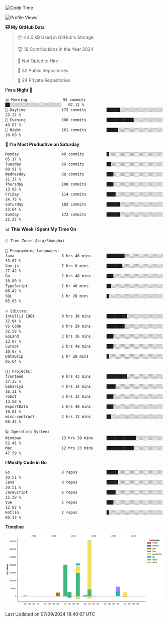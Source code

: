 <!--START_SECTION:waka-->
![Code Time](http://img.shields.io/badge/Code%20Time-2%2C667%20hrs%2042%20mins-blue)

![Profile Views](http://img.shields.io/badge/Profile%20Views-0-blue)

**🐱 My GitHub Data** 

> 📦 44.0 kB Used in GitHub's Storage 
 > 
> 🏆 19 Contributions in the Year 2024
 > 
> 🚫 Not Opted to Hire
 > 
> 📜 32 Public Repositories 
 > 
> 🔑 24 Private Repositories 
 > 
**I'm a Night 🦉** 

```text
🌞 Morning                55 commits          ██░░░░░░░░░░░░░░░░░░░░░░░   07.11 % 
🌆 Daytime                172 commits         ██████░░░░░░░░░░░░░░░░░░░   22.22 % 
🌃 Evening                386 commits         ████████████░░░░░░░░░░░░░   49.87 % 
🌙 Night                  161 commits         █████░░░░░░░░░░░░░░░░░░░░   20.80 % 
```
📅 **I'm Most Productive on Saturday** 

```text
Monday                   40 commits          █░░░░░░░░░░░░░░░░░░░░░░░░   05.17 % 
Tuesday                  69 commits          ██░░░░░░░░░░░░░░░░░░░░░░░   08.91 % 
Wednesday                88 commits          ███░░░░░░░░░░░░░░░░░░░░░░   11.37 % 
Thursday                 108 commits         ███░░░░░░░░░░░░░░░░░░░░░░   13.95 % 
Friday                   114 commits         ████░░░░░░░░░░░░░░░░░░░░░   14.73 % 
Saturday                 183 commits         ██████░░░░░░░░░░░░░░░░░░░   23.64 % 
Sunday                   172 commits         ██████░░░░░░░░░░░░░░░░░░░   22.22 % 
```


📊 **This Week I Spent My Time On** 

```text
🕑︎ Time Zone: Asia/Shanghai

💬 Programming Languages: 
Java                     8 hrs 46 mins       ████████░░░░░░░░░░░░░░░░░   33.67 % 
Vue.js                   7 hrs 8 mins        ███████░░░░░░░░░░░░░░░░░░   27.42 % 
Go                       2 hrs 48 mins       ███░░░░░░░░░░░░░░░░░░░░░░   10.80 % 
TypeScript               1 hr 40 mins        ██░░░░░░░░░░░░░░░░░░░░░░░   06.42 % 
SQL                      1 hr 28 mins        █░░░░░░░░░░░░░░░░░░░░░░░░   05.65 % 

🔥 Editors: 
IntelliJ IDEA            9 hrs 38 mins       █████████░░░░░░░░░░░░░░░░   37.04 % 
VS Code                  8 hrs 29 mins       ████████░░░░░░░░░░░░░░░░░   32.58 % 
GoLand                   3 hrs 36 mins       ███░░░░░░░░░░░░░░░░░░░░░░   13.87 % 
Cursor                   2 hrs 49 mins       ███░░░░░░░░░░░░░░░░░░░░░░   10.87 % 
DataGrip                 1 hr 28 mins        █░░░░░░░░░░░░░░░░░░░░░░░░   05.64 % 

🐱‍💻 Projects: 
frontend                 9 hrs 43 mins       █████████░░░░░░░░░░░░░░░░   37.35 % 
bahariya                 4 hrs 14 mins       ████░░░░░░░░░░░░░░░░░░░░░   16.31 % 
robot                    3 hrs 32 mins       ███░░░░░░░░░░░░░░░░░░░░░░   13.58 % 
exportData               2 hrs 48 mins       ███░░░░░░░░░░░░░░░░░░░░░░   10.81 % 
misc-contract            2 hrs 12 mins       ██░░░░░░░░░░░░░░░░░░░░░░░   08.45 % 

💻 Operating System: 
Windows                  13 hrs 39 mins      █████████████░░░░░░░░░░░░   52.41 % 
Mac                      12 hrs 23 mins      ████████████░░░░░░░░░░░░░   47.59 % 
```

**I Mostly Code in Go** 

```text
Go                       8 repos             █████░░░░░░░░░░░░░░░░░░░░   20.51 % 
Java                     8 repos             █████░░░░░░░░░░░░░░░░░░░░   20.51 % 
JavaScript               6 repos             ████░░░░░░░░░░░░░░░░░░░░░   15.38 % 
Vue                      5 repos             ███░░░░░░░░░░░░░░░░░░░░░░   12.82 % 
Kotlin                   2 repos             █░░░░░░░░░░░░░░░░░░░░░░░░   05.13 % 
```



**Timeline**

![Lines of Code chart](https://raw.githubusercontent.com/youtiaoguagua/youtiaoguagua/master/assets/bar_graph.png)


 Last Updated on 07/09/2024 18:40:07 UTC
<!--END_SECTION:waka-->